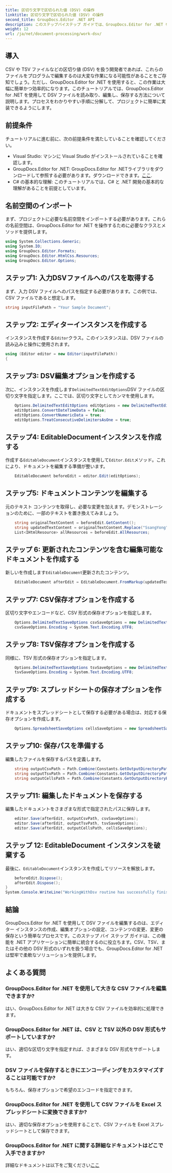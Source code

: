 ```yaml
---
title: 区切り文字で区切られた値 (DSV) の操作
linktitle: 区切り文字で区切られた値 (DSV) の操作
second_title: GroupDocs.Editor .NET API
description: このステップバイステップ ガイドでは、GroupDocs.Editor for .NET を使用して CSV および TSV ファイルを編集する方法を学習します。.NET プロジェクトを簡単に改善できます。
weight: 12
url: /ja/net/document-processing/work-dsv/
---
```

## 導入
CSV や TSV ファイルなどの区切り値 (DSV) を扱う開発者であれば、これらのファイルをプログラムで編集するのは大変な作業になる可能性があることをご存知でしょう。ただし、GroupDocs.Editor for .NET を使用すると、この作業は大幅に簡単かつ効率的になります。このチュートリアルでは、GroupDocs.Editor for .NET を使用して DSV ファイルを読み取り、編集し、保存する方法について説明します。プロセスをわかりやすい手順に分解して、プロジェクトに簡単に実装できるようにします。
## 前提条件
チュートリアルに進む前に、次の前提条件を満たしていることを確認してください。
- Visual Studio: マシンに Visual Studio がインストールされていることを確認します。
-  GroupDocs.Editor for .NET: GroupDocs.Editor for .NETライブラリをダウンロードして参照する必要があります。ダウンロードできます。[ここ](https://releases.groupdocs.com/editor/net/).
- C# の基本的な理解: このチュートリアルでは、C# と .NET 開発の基本的な理解があることを前提としています。
## 名前空間のインポート
まず、プロジェクトに必要な名前空間をインポートする必要があります。これらの名前空間は、GroupDocs.Editor for .NET を操作するために必要なクラスとメソッドを提供します。
```csharp
using System.Collections.Generic;
using System.IO;
using GroupDocs.Editor.Formats;
using GroupDocs.Editor.HtmlCss.Resources;
using GroupDocs.Editor.Options;
```

## ステップ1: 入力DSVファイルへのパスを取得する
まず、入力 DSV ファイルへのパスを指定する必要があります。この例では、CSV ファイルであると想定します。
```csharp
string inputFilePath = "Your Sample Document";
```
## ステップ2: エディターインスタンスを作成する
インスタンスを作成する`Editor`クラス。このインスタンスは、DSV ファイルの読み込みと操作に使用されます。
```csharp
using (Editor editor = new Editor(inputFilePath))
{
```
## ステップ3: DSV編集オプションを作成する
次に、インスタンスを作成します`DelimitedTextEditOptions`DSV ファイルの区切り文字を指定します。ここでは、区切り文字としてカンマを使用します。
```csharp
    Options.DelimitedTextEditOptions editOptions = new DelimitedTextEditOptions(",");
    editOptions.ConvertDateTimeData = false;
    editOptions.ConvertNumericData = true;
    editOptions.TreatConsecutiveDelimitersAsOne = true;
```
## ステップ4: EditableDocumentインスタンスを作成する
作成する`EditableDocument`インスタンスを使用して`Editor.Edit`メソッド。これにより、ドキュメントを編集する準備が整います。
```csharp
    EditableDocument beforeEdit = editor.Edit(editOptions);
```
## ステップ5: ドキュメントコンテンツを編集する
元のテキスト コンテンツを取得し、必要な変更を加えます。デモンストレーションのために、一部のテキストを置き換えてみましょう。
```csharp
    string originalTextContent = beforeEdit.GetContent();
    string updatedTextContent = originalTextContent.Replace("SsangYong", "Chevrolet").Replace("Kyron", "Camaro");
    List<IHtmlResource> allResources = beforeEdit.AllResources;
```
## ステップ 6: 更新されたコンテンツを含む編集可能なドキュメントを作成する
新しいを作成します`EditableDocument`更新されたコンテンツ。
```csharp
    EditableDocument afterEdit = EditableDocument.FromMarkup(updatedTextContent, allResources);
```
## ステップ7: CSV保存オプションを作成する
区切り文字やエンコードなど、CSV 形式の保存オプションを指定します。
```csharp
    Options.DelimitedTextSaveOptions csvSaveOptions = new DelimitedTextSaveOptions(",");
    csvSaveOptions.Encoding = System.Text.Encoding.UTF8;
```
## ステップ8: TSV保存オプションを作成する
同様に、TSV 形式の保存オプションを指定します。
```csharp
    Options.DelimitedTextSaveOptions tsvSaveOptions = new DelimitedTextSaveOptions("\t");
    tsvSaveOptions.Encoding = System.Text.Encoding.UTF8;
```
## ステップ9: スプレッドシートの保存オプションを作成する
ドキュメントをスプレッドシートとして保存する必要がある場合は、対応する保存オプションを作成します。
```csharp
    Options.SpreadsheetSaveOptions cellsSaveOptions = new SpreadsheetSaveOptions(SpreadsheetFormats.Xlsm);
```
## ステップ10: 保存パスを準備する
編集したファイルを保存するパスを定義します。
```csharp
    string outputCsvPath = Path.Combine(Constants.GetOutputDirectoryPath(inputFilePath), Path.GetFileNameWithoutExtension(inputFilePath) + ".csv");
    string outputTsvPath = Path.Combine(Constants.GetOutputDirectoryPath(inputFilePath), Path.GetFileNameWithoutExtension(inputFilePath) + ".tsv");
    string outputCellsPath = Path.Combine(Constants.GetOutputDirectoryPath(inputFilePath), Path.GetFileNameWithoutExtension(inputFilePath) + ".xlsm");
```
## ステップ11: 編集したドキュメントを保存する
編集したドキュメントをさまざまな形式で指定されたパスに保存します。
```csharp
    editor.Save(afterEdit, outputCsvPath, csvSaveOptions);
    editor.Save(afterEdit, outputTsvPath, tsvSaveOptions);
    editor.Save(afterEdit, outputCellsPath, cellsSaveOptions);
```
## ステップ 12: EditableDocument インスタンスを破棄する
最後に、`EditableDocument`インスタンスを作成してリソースを解放します。
```csharp
    beforeEdit.Dispose();
    afterEdit.Dispose();
}
System.Console.WriteLine("WorkingWithDsv routine has successfully finished");
```
## 結論
GroupDocs.Editor for .NET を使用して DSV ファイルを編集するのは、エディター インスタンスの作成、編集オプションの設定、コンテンツの変更、変更の保存という簡単なプロセスです。このステップ バイ ステップ ガイドは、この機能を .NET アプリケーションに簡単に統合するのに役立ちます。CSV、TSV、またはその他の DSV 形式のいずれを扱う場合でも、GroupDocs.Editor for .NET は堅牢で柔軟なソリューションを提供します。
## よくある質問
### GroupDocs.Editor for .NET を使用して大きな CSV ファイルを編集できますか?
はい、GroupDocs.Editor for .NET は大きな CSV ファイルを効率的に処理できます。
### GroupDocs.Editor for .NET は、CSV と TSV 以外の DSV 形式もサポートしていますか?
はい、適切な区切り文字を指定すれば、さまざまな DSV 形式をサポートします。
### DSV ファイルを保存するときにエンコーディングをカスタマイズすることは可能ですか?
もちろん、保存オプションで希望のエンコードを指定できます。
### GroupDocs.Editor for .NET を使用して CSV ファイルを Excel スプレッドシートに変換できますか?
はい、適切な保存オプションを使用することで、CSV ファイルを Excel スプレッドシートとして保存できます。
### GroupDocs.Editor for .NET に関する詳細なドキュメントはどこで入手できますか?
詳細なドキュメントは以下をご覧ください[ここ](https://tutorials.groupdocs.com/editor/net/)